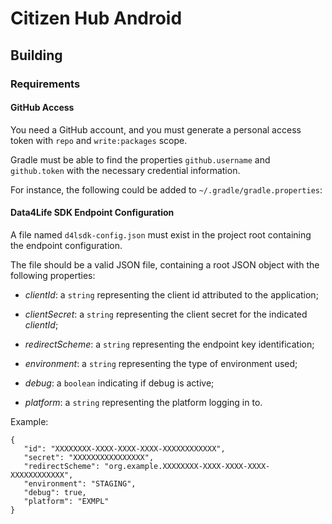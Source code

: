 # Citizen Hub Android

## Building

### Requirements

#### GitHub Access

You need a GitHub account, and you must generate a personal access token with `repo` and `write:packages` scope.

Gradle must be able to find the properties `github.username` and `github.token` with the necessary credential information.

For instance, the following could be added to `~/.gradle/gradle.properties`:



#### Data4Life SDK Endpoint Configuration

 A file named `d4lsdk-config.json` must exist in the project root containing the endpoint configuration.
 
 The file should be a valid JSON file, containing a root JSON object with the following properties:
 
 - *clientId*: a `string` representing the client id attributed to the application;
 
 - *clientSecret*: a `string` representing the client secret for the indicated *clientId*;
 
 - *redirectScheme*: a `string` representing the endpoint key identification;
 
 - *environment*: a `string` representing the type of environment used;
 
 - *debug*: a `boolean` indicating if debug is active;
 
 - *platform*: a `string` representing the platform logging in to.
 
 Example:
 
 ```
{
    "id": "XXXXXXXX-XXXX-XXXX-XXXX-XXXXXXXXXXXX",
    "secret": "XXXXXXXXXXXXXXXX",
    "redirectScheme": "org.example.XXXXXXXX-XXXX-XXXX-XXXX-XXXXXXXXXXXX",
    "environment": "STAGING",
    "debug": true,
    "platform": "EXMPL"
}
```

